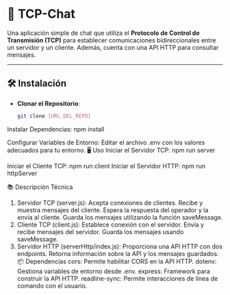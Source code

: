 # 🚀 **TCP-Chat**

Una aplicación simple de chat que utiliza el **Protocolo de Control de Transmisión (TCP)** para establecer comunicaciones bidireccionales entre un servidor y un cliente. Además, cuenta con una API HTTP para consultar mensajes.

---

## 🛠 **Instalación**

- **Clonar el Repositorio**:
  ```bash
  git clone [URL_DEL_REPO]

Instalar Dependencias:
npm install

Configurar Variables de Entorno:
Editar el archivo .env con los valores adecuados para tu entorno.
🖥 Uso
Iniciar el Servidor TCP:
npm run server

Iniciar el Cliente TCP:
npm run client
Iniciar el Servidor HTTP:
npm run httpServer

📚 Descripción Técnica
1. Servidor TCP (server.js):
Acepta conexiones de clientes.
Recibe y muestra mensajes del cliente.
Espera la respuesta del operador y la envía al cliente.
Guarda los mensajes utilizando la función saveMessage.
2. Cliente TCP (client.js):
Establece conexión con el servidor.
Envía y recibe mensajes del servidor.
Guarda los mensajes usando saveMessage.
3. Servidor HTTP (serverHttp/index.js):
Proporciona una API HTTP con dos endpoints.
Retorna información sobre la API y los mensajes guardados.
📦 Dependencias
cors: Permite habilitar CORS en la API HTTP.
dotenv: Gestiona variables de entorno desde .env.
express: Framework para construir la API HTTP.
readline-sync: Permite interacciones de línea de comando con el usuario.

